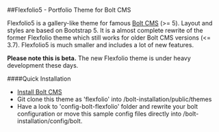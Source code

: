 ##Flexfolio5 - Portfolio Theme for Bolt CMS

Flexfolio5 is a gallery-like theme for famous [Bolt CMS](https://boltcms.io/) (>= 5). Layout and styles are based on Bootstrap 5. It is a almost complete rewrite of the former Flexfolio theme which still works for older Bolt CMS versions (<= 3.7). Flexfolio5 is much smaller and includes a lot of new features.

**Please note this is beta.** The new Flexfolio theme is under heavy development these days.

####Quick Installation
* [Install Bolt CMS](https://docs.boltcms.io/installation/installation)
* Git clone this theme as 'flexfolio' into /bolt-installation/public/themes
* Have a look to 'config-bolt-flexfolio' folder and rewrite your bolt configuration or move this sample config files directly into /bolt-installation/config/bolt.